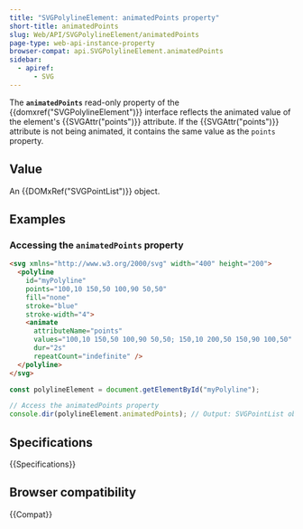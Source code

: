 ```yaml
---
title: "SVGPolylineElement: animatedPoints property"
short-title: animatedPoints
slug: Web/API/SVGPolylineElement/animatedPoints
page-type: web-api-instance-property
browser-compat: api.SVGPolylineElement.animatedPoints
sidebar:
  - apiref:
      - SVG
---
```


The **`animatedPoints`** read-only property of the {{domxref("SVGPolylineElement")}} interface reflects the animated value of the element's {{SVGAttr("points")}} attribute. If the {{SVGAttr("points")}} attribute is not being animated, it contains the same value as the `points` property.

## Value

An {{DOMxRef("SVGPointList")}} object.

## Examples

### Accessing the `animatedPoints` property

```html
<svg xmlns="http://www.w3.org/2000/svg" width="400" height="200">
  <polyline
    id="myPolyline"
    points="100,10 150,50 100,90 50,50"
    fill="none"
    stroke="blue"
    stroke-width="4">
    <animate
      attributeName="points"
      values="100,10 150,50 100,90 50,50; 150,10 200,50 150,90 100,50"
      dur="2s"
      repeatCount="indefinite" />
  </polyline>
</svg>
```

```js
const polylineElement = document.getElementById("myPolyline");

// Access the animatedPoints property
console.dir(polylineElement.animatedPoints); // Output: SVGPointList object
```

## Specifications

{{Specifications}}

## Browser compatibility

{{Compat}}
